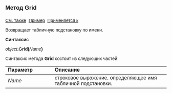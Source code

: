 <html>
<head>
<title>TemplateSubstitution\Grid</title>
</head>

<body>

<p><strong><font size="4" face="Arial">Метод Grid<br>
<br>
</font></strong><font face="Arial"><a href="../TemplateSubstitution.html">См. также</a>&nbsp;
<u>Пример</u>&nbsp; <a href="../TemplateSubstitution.html">Применяется к</a></font></p>

<p class="label"><font face="Arial">Возвращает табличную 
подстановку по имени.</font></p>

<p class="label"><font face="Arial"><b>Синтаксис</b></font></p>

<p><font face="Arial"><em>object</em><strong>.Grid(</strong><em>Name</em><strong>)</strong></font></p>

<p><font face="Arial">Синтаксис метода <strong>Grid</strong>
состоит из следующих частей:</font></p>

<table border="1" cellPadding="5" cols="2" frame="below" rules="rows">
<TBODY>
  <tr vAlign="top">
    <td class="label" width="29%"><font face="Arial"><b>Параметр</b></font></td>
    <td class="label" width="71%"><font face="Arial"><strong>Описание</strong></font></td>
  </tr>
  <tr>
    <td width="29%"><font face="Arial"><em>Name</em></font></td>
    <td width="71%"><font face="Arial">строковое выражение, 
	определяющее имя табличной подстановки.</font></td>
  </tr>
  </table>
</body>
</html>
